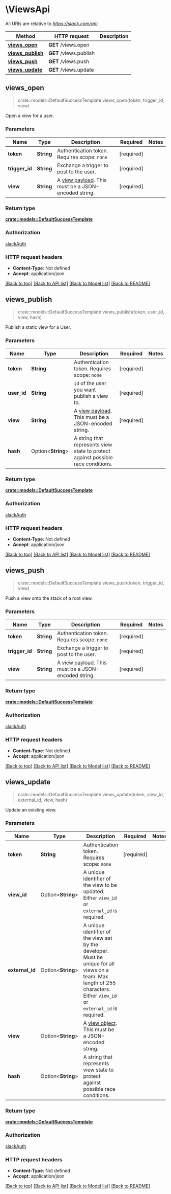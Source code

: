 # \ViewsApi

All URIs are relative to *https://slack.com/api*

Method | HTTP request | Description
------------- | ------------- | -------------
[**views_open**](ViewsApi.md#views_open) | **GET** /views.open | 
[**views_publish**](ViewsApi.md#views_publish) | **GET** /views.publish | 
[**views_push**](ViewsApi.md#views_push) | **GET** /views.push | 
[**views_update**](ViewsApi.md#views_update) | **GET** /views.update | 



## views_open

> crate::models::DefaultSuccessTemplate views_open(token, trigger_id, view)


Open a view for a user.

### Parameters


Name | Type | Description  | Required | Notes
------------- | ------------- | ------------- | ------------- | -------------
**token** | **String** | Authentication token. Requires scope: `none` | [required] |
**trigger_id** | **String** | Exchange a trigger to post to the user. | [required] |
**view** | **String** | A [view payload](/reference/surfaces/views). This must be a JSON-encoded string. | [required] |

### Return type

[**crate::models::DefaultSuccessTemplate**](Default_success_template.md)

### Authorization

[slackAuth](../README.md#slackAuth)

### HTTP request headers

- **Content-Type**: Not defined
- **Accept**: application/json

[[Back to top]](#) [[Back to API list]](../README.md#documentation-for-api-endpoints) [[Back to Model list]](../README.md#documentation-for-models) [[Back to README]](../README.md)


## views_publish

> crate::models::DefaultSuccessTemplate views_publish(token, user_id, view, hash)


Publish a static view for a User.

### Parameters


Name | Type | Description  | Required | Notes
------------- | ------------- | ------------- | ------------- | -------------
**token** | **String** | Authentication token. Requires scope: `none` | [required] |
**user_id** | **String** | `id` of the user you want publish a view to. | [required] |
**view** | **String** | A [view payload](/reference/surfaces/views). This must be a JSON-encoded string. | [required] |
**hash** | Option<**String**> | A string that represents view state to protect against possible race conditions. |  |

### Return type

[**crate::models::DefaultSuccessTemplate**](Default_success_template.md)

### Authorization

[slackAuth](../README.md#slackAuth)

### HTTP request headers

- **Content-Type**: Not defined
- **Accept**: application/json

[[Back to top]](#) [[Back to API list]](../README.md#documentation-for-api-endpoints) [[Back to Model list]](../README.md#documentation-for-models) [[Back to README]](../README.md)


## views_push

> crate::models::DefaultSuccessTemplate views_push(token, trigger_id, view)


Push a view onto the stack of a root view.

### Parameters


Name | Type | Description  | Required | Notes
------------- | ------------- | ------------- | ------------- | -------------
**token** | **String** | Authentication token. Requires scope: `none` | [required] |
**trigger_id** | **String** | Exchange a trigger to post to the user. | [required] |
**view** | **String** | A [view payload](/reference/surfaces/views). This must be a JSON-encoded string. | [required] |

### Return type

[**crate::models::DefaultSuccessTemplate**](Default_success_template.md)

### Authorization

[slackAuth](../README.md#slackAuth)

### HTTP request headers

- **Content-Type**: Not defined
- **Accept**: application/json

[[Back to top]](#) [[Back to API list]](../README.md#documentation-for-api-endpoints) [[Back to Model list]](../README.md#documentation-for-models) [[Back to README]](../README.md)


## views_update

> crate::models::DefaultSuccessTemplate views_update(token, view_id, external_id, view, hash)


Update an existing view.

### Parameters


Name | Type | Description  | Required | Notes
------------- | ------------- | ------------- | ------------- | -------------
**token** | **String** | Authentication token. Requires scope: `none` | [required] |
**view_id** | Option<**String**> | A unique identifier of the view to be updated. Either `view_id` or `external_id` is required. |  |
**external_id** | Option<**String**> | A unique identifier of the view set by the developer. Must be unique for all views on a team. Max length of 255 characters. Either `view_id` or `external_id` is required. |  |
**view** | Option<**String**> | A [view object](/reference/surfaces/views). This must be a JSON-encoded string. |  |
**hash** | Option<**String**> | A string that represents view state to protect against possible race conditions. |  |

### Return type

[**crate::models::DefaultSuccessTemplate**](Default_success_template.md)

### Authorization

[slackAuth](../README.md#slackAuth)

### HTTP request headers

- **Content-Type**: Not defined
- **Accept**: application/json

[[Back to top]](#) [[Back to API list]](../README.md#documentation-for-api-endpoints) [[Back to Model list]](../README.md#documentation-for-models) [[Back to README]](../README.md)

